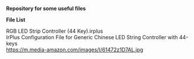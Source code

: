 <b>Repository for some useful files</b>

<b>File List</b>

  RGB LED Strip Controller (44 Key).irplus<br/>
    IrPlus Configuration File for Generic Chinese LED String Controller with 44-keys<br/>
    https://m.media-amazon.com/images/I/61472z1D7AL.jpg
